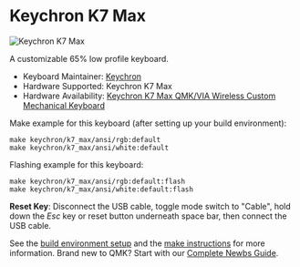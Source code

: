 # Keychron K7 Max

![Keychron K7 Max](https://cdn.shopify.com/s/files/1/0059/0630/1017/t/5/assets/pf-d1ce6496--KeychronK765percentultraslimcompactwirelessmechanicalkeyboardforMacWindowsHotswappablelowprofileGateronMechanicalandOpticalswitchesforMacWindowswithRGBbacklit.jpg?v=1627545535)

A customizable 65% low profile keyboard.

* Keyboard Maintainer: [Keychron](https://github.com/keychron)
* Hardware Supported: Keychron K7 Max
* Hardware Availability: [Keychron K7 Max QMK/VIA Wireless Custom Mechanical Keyboard](https://www.keychron.com/products/keychron-k7-ultra-slim-wireless-mechanical-keyboard)

Make example for this keyboard (after setting up your build environment):

    make keychron/k7_max/ansi/rgb:default
    make keychron/k7_max/ansi/white:default

Flashing example for this keyboard:

    make keychron/k7_max/ansi/rgb:default:flash
    make keychron/k7_max/ansi/white:default:flash

**Reset Key**: Disconnect the USB cable, toggle mode switch to "Cable", hold down the *Esc* key or reset button underneath space bar, then connect the USB cable.

See the [build environment setup](https://docs.qmk.fm/#/getting_started_build_tools) and the [make instructions](https://docs.qmk.fm/#/getting_started_make_guide) for more information. Brand new to QMK? Start with our [Complete Newbs Guide](https://docs.qmk.fm/#/newbs).
